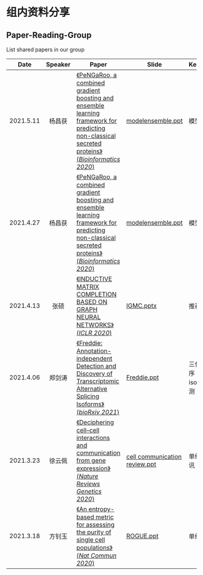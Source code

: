 # 组内资料分享

## Paper-Reading-Group

List shared papers in our group

| Date      | Speaker | Paper                                                        | Slide                                                       | Keywords |
| --------- | :-----: | ------------------------------------------------------------ | ------------------------------------------------------------ | -------- |
| 2021.5.11 | 杨昌获  | [《PeNGaRoo, a combined gradient boosting and ensemble learning framework for predicting non-classical secreted proteins》(*Bioinformatics 2020*)](https://academic.oup.com/bioinformatics/article/36/3/704/5545087)  |[modelensemble.ppt](https://github.com/genemine/journalClub/blob/main/slides/modelensemble.pptx)   |模型集成|
| 2021.4.27 | 杨昌获  | [《PeNGaRoo, a combined gradient boosting and ensemble learning framework for predicting non-classical secreted proteins》(*Bioinformatics 2020*)](https://academic.oup.com/bioinformatics/article/36/3/704/5545087)  |[modelensemble.ppt](https://github.com/genemine/journalClub/blob/main/slides/modelensemble.pptx)   |模型集成|
| 2021.4.13 |  张硕   | [《INDUCTIVE MATRIX COMPLETION BASED ON GRAPH NEURAL NETWORKS》(*ICLR 2020*)](https://openreview.net/forum?id=ByxxgCEYDS)|[IGMC.pptx](https://github.com/genemine/journalClub/blob/main/slides/IGMC.pptx)|推荐系统|
| 2021.4.06 | 郑剑涛  |  [《Freddie: Annotation-independent Detection and Discovery of Transcriptomic Alternative Splicing Isoforms》(*bioRxiv 2021*)](https://www.biorxiv.org/content/10.1101/2021.01.20.427493v1.abstract)   |[Freddie.ppt](https://github.com/genemine/journalClub/blob/main/slides/Freddie.pptx)   | 三代测序；isoform预测|
| 2021.3.23 | 徐云佩  |  [《Deciphering cell–cell interactions and communication from gene expression》(*Nature Reviews Genetics 2020*)](https://www.nature.com/articles/s41576-020-00292-x) | [cell communication review.ppt](https://github.com/genemine/journalClub/blob/main/slides/cell%20communication%20review.pptx)  | 单细胞通讯 |
| 2021.3.18 | 方钊玉  | [《An entropy-based metric for assessing the purity of single cell populations》(*Nat Commun 2020*)](https://www.nature.com/articles/s41467-020-16904-3) |[ROGUE.ppt](https://github.com/genemine/journalClub/blob/main/slides/ROGUE.pptx)| 单细胞   |
